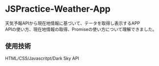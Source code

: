 # JSPractice-Weather-App
天気予報APIから現在地情報に基づいて、テータを取得し表示するAPP  
APIの使い方、現在地情報の取得、Promiseの使い方について理解できました。

## 使用技術
HTML/CSS/Javascritpt/Dark Sky API
